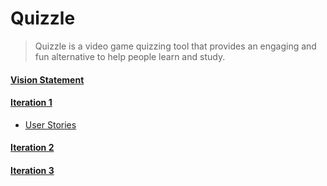 # Quizzle

> Quizzle is a video game quizzing tool that provides an engaging and fun alternative to help people learn and study.

#### [Vision Statement](https://code.cs.umanitoba.ca/comp3350-winter2025/a02-g11-realengineers/-/blob/main/docs/VisionStatement.md)

#### [Iteration 1](https://code.cs.umanitoba.ca/comp3350-winter2025/a02-g11-realengineers)
 - [User Stories](https://code.cs.umanitoba.ca/comp3350-winter2025/a02-g11-realengineers)

#### [Iteration 2](https://code.cs.umanitoba.ca/comp3350-winter2025/a02-g11-realengineers)

#### [Iteration 3](https://code.cs.umanitoba.ca/comp3350-winter2025/a02-g11-realengineers)
